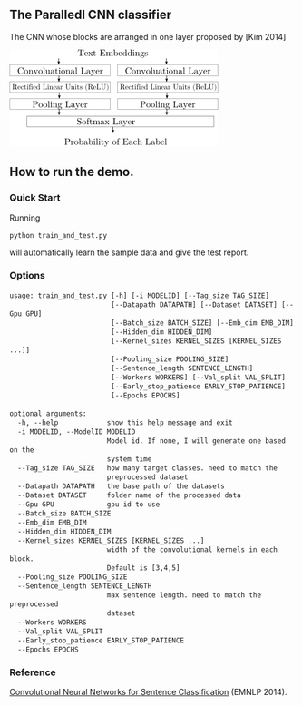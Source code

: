 ## The Paralledl CNN classifier
The CNN whose blocks are arranged in one layer proposed by [Kim 2014]  

![Alt text](image.png?raw=true "Parallel CNN")

## How to run the demo.
### Quick Start
Running

    python train_and_test.py
    
will automatically learn the sample data and give the test report.

### Options
```angular2
usage: train_and_test.py [-h] [-i MODELID] [--Tag_size TAG_SIZE]
                         [--Datapath DATAPATH] [--Dataset DATASET] [--Gpu GPU]
                         [--Batch_size BATCH_SIZE] [--Emb_dim EMB_DIM]
                         [--Hidden_dim HIDDEN_DIM]
                         [--Kernel_sizes KERNEL_SIZES [KERNEL_SIZES ...]]
                         [--Pooling_size POOLING_SIZE]
                         [--Sentence_length SENTENCE_LENGTH]
                         [--Workers WORKERS] [--Val_split VAL_SPLIT]
                         [--Early_stop_patience EARLY_STOP_PATIENCE]
                         [--Epochs EPOCHS]

optional arguments:
  -h, --help            show this help message and exit
  -i MODELID, --ModelID MODELID
                        Model id. If none, I will generate one based on the
                        system time
  --Tag_size TAG_SIZE   how many target classes. need to match the
                        preprocessed dataset
  --Datapath DATAPATH   the base path of the datasets
  --Dataset DATASET     folder name of the processed data
  --Gpu GPU             gpu id to use
  --Batch_size BATCH_SIZE
  --Emb_dim EMB_DIM
  --Hidden_dim HIDDEN_DIM
  --Kernel_sizes KERNEL_SIZES [KERNEL_SIZES ...]
                        width of the convolutional kernels in each block.
                        Default is [3,4,5]
  --Pooling_size POOLING_SIZE
  --Sentence_length SENTENCE_LENGTH
                        max sentence length. need to match the preprocessed
                        dataset
  --Workers WORKERS
  --Val_split VAL_SPLIT
  --Early_stop_patience EARLY_STOP_PATIENCE
  --Epochs EPOCHS
```

### Reference
 [Convolutional Neural Networks for Sentence Classification](http://arxiv.org/abs/1408.5882) (EMNLP 2014).
